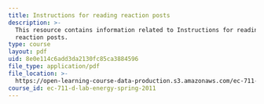 ```yaml
---
title: Instructions for reading reaction posts
description: >-
  This resource contains information related to Instructions for reading
  reaction posts.
type: course
layout: pdf
uid: 8e0e114c6add3da2130fc85ca3884596
file_type: application/pdf
file_location: >-
  https://open-learning-course-data-production.s3.amazonaws.com/ec-711-d-lab-energy-spring-2011/8e0e114c6add3da2130fc85ca3884596_MITEC_711S11_read_react.pdf
course_id: ec-711-d-lab-energy-spring-2011
---
```

